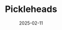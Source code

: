---  
layout: startup_page  
title: "Pickleheads"  
id: "pickleheads.com"  
permalink: "/pickleheadspickleheads.com02112025/"  
website: "https://www.pickleheads.com/"  
funding_round: "Seed"  
funding_amount: "$2.5M"  
investors: "Overline, Ardent, Oregon Sports Angels, Profluence Capital, Service Provider Capital, Network Ventures"  
about: "Pickleheads is the leading platform for pickleball players, helping them connect and organize games. It provides a platform for players to find courts, set up games, manage payments, and connect with the pickleball community. The platform is endorsed by USA Pickleball and the Global Pickleball Federation."  
markets: "Sports, Technology, Casual Games, Mobile Apps"  
hq: "Atlanta, Georgia, United States"  
founded_year: "2022"  
linkedin: "https://www.linkedin.com/company/pickleheadsofficial"  
twitter: "https://twitter.com/pickleheads_"  
instagram: ""  
facebook: "https://www.facebook.com/pickleheadsofficial"  
crunchbase: "https://www.crunchbase.com/organization/pickleheads"  
pitchbook: "https://pitchbook.com/profiles/company/515527-03"  

date_display: "11-Feb-2025"  
date: "2025-02-11"

# SEO Optimization  
meta_title: "Pickleheads - Seed Funding ($2.5M)"  
meta_description: "Pickleheads, Pickleheads is the leading platform for pickleball players, helping them connect and organize games. It provides a platform for players to find courts..."  
meta_keywords: "Pickleheads, Sports, Technology, Casual Games, Mobile Apps, Seed funding"  
canonical_url: "https://startup.projectstartups.com/pickleheadspickleheads.com02112025/"  
---